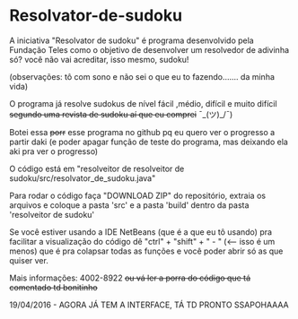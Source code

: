 # Resolvator-de-sudoku
A iniciativa "Resolvator de sudoku" é programa desenvolvido pela Fundação Teles como o objetivo
de desenvolver um resolvedor de adivinha só? você não vai acreditar, isso mesmo, sudoku!

(observações: tô com sono e não sei o que eu to fazendo....... da minha vida)



O programa já resolve sudokus de nível fácil ,médio, difícil e muito difícil ~~segundo uma revista de sudoku aí que eu comprei~~ ¯\_(ツ)_/¯)

Botei essa ~~porr~~ esse programa no github pq eu quero ver o progresso a partir daki (e poder apagar função de teste do programa, mas deixando ela aki pra ver o progresso)



O código está em "resolveitor de resolveitor de sudoku/src/resolvator_de_sudoku.java"

Para rodar o código faça "DOWNLOAD ZIP" do repositório, extraia os arquivos e coloque a pasta 'src' e a pasta 'build' dentro da pasta 'resolveitor de sudoku'


Se você estiver usando a IDE NetBeans (que é a que eu tô usando) pra facilitar a visualização do código dê "ctrl" + "shift" + " - " (<-- isso é um menos) que é pra colapsar todas as funções e você poder abrir só as que quiser ver.



Mais informações: 4002-8922 ~~ou vá ler a porra do código que tá comentado td bonitinho~~

19/04/2016 - AGORA JÁ TEM A INTERFACE, TÁ TD PRONTO SSAPOHAAAA
